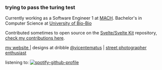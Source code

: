 ### trying to pass the turing test 

Currently working as a Software Engineer 1 at [MACH](https://www.somosmach.com/). Bachelor's in Computer Science at [University of Bio-Bio](https://www.ubiobio.cl/w/)

Contributed sometimes to open source on the [Svelte/Svelte Kit](https://github.com/sveltejs/kit) repository, [check my contributions here](https://gist.github.com/vicentematus/d89f23d0611581acb6d417bc88de6e0b).

[ my website ](https://www.vicentematus.cl/) |  designs at dribble [@vicentematus](https://dribbble.com/vicentematus) | [street photographer enthusiast ](https://www.flickr.com/photos/vicentematus/)

listening to:
[![spotify-github-profile](https://spotify-github-profile.vercel.app/api/view?uid=matusvicente&cover_image=true&theme=novatorem&show_offline=false&background_color=050505&interchange=false&bar_color=53b14f&bar_color_cover=false)](https://open.spotify.com/user/matusvicente?si=63f6e1eeaab84321)
